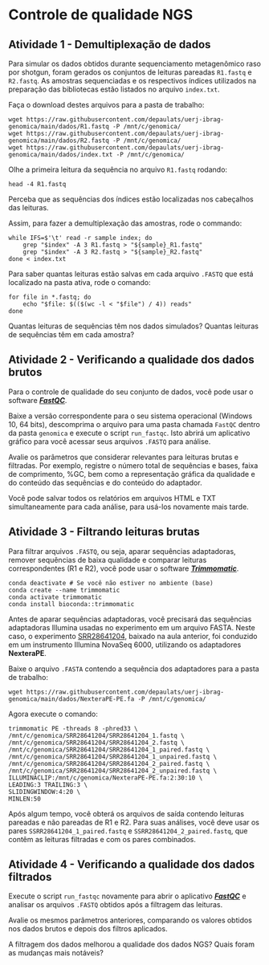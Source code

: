 # Controle de qualidade NGS

## Atividade 1 - Demultiplexação de dados

Para simular os dados obtidos durante sequenciamento metagenômico raso por shotgun, foram gerados os conjuntos de leituras pareadas `R1.fastq` e `R2.fastq`. As amostras sequenciadas e os respectivos índices utilizados na preparação das bibliotecas estão listados no arquivo `index.txt`.

Faça o download destes arquivos para a pasta de trabalho:

```
wget https://raw.githubusercontent.com/depaulats/uerj-ibrag-genomica/main/dados/R1.fastq -P /mnt/c/genomica/
wget https://raw.githubusercontent.com/depaulats/uerj-ibrag-genomica/main/dados/R2.fastq -P /mnt/c/genomica/
wget https://raw.githubusercontent.com/depaulats/uerj-ibrag-genomica/main/dados/index.txt -P /mnt/c/genomica/
```

Olhe a primeira leitura da sequência no arquivo `R1.fastq` rodando:

    head -4 R1.fastq

Perceba que as sequências dos índices estão localizadas nos cabeçalhos das leituras. 

Assim, para fazer a demultiplexação das amostras, rode o commando:

```
while IFS=$'\t' read -r sample index; do
    grep "$index" -A 3 R1.fastq > "${sample}_R1.fastq"
    grep "$index" -A 3 R2.fastq > "${sample}_R2.fastq"
done < index.txt
```

Para saber quantas leituras estão salvas em cada arquivo `.FASTQ` que está localizado na pasta ativa, rode o comando:

```
for file in *.fastq; do
    echo "$file: $(($(wc -l < "$file") / 4)) reads"
done
```

Quantas leituras de sequências têm nos dados simulados? Quantas leituras de sequências têm em cada amostra?


## Atividade 2 - Verificando a qualidade dos dados brutos

Para o controle de qualidade do seu conjunto de dados, você pode usar o software [***FastQC***](https://www.bioinformatics.babraham.ac.uk/projects/fastqc/).

Baixe a versão correspondente para o seu sistema operacional (Windows 10, 64 bits), descomprima o arquivo para uma pasta chamada `FastQC` dentro da pasta `genomica` e execute o script `run_fastqc`. Isto abrirá um aplicativo gráfico para você acessar seus arquivos `.FASTQ` para análise.

Avalie os parâmetros que considerar relevantes para leituras brutas e filtradas. Por exemplo, registre o número total de sequências e bases, faixa de comprimento, %GC, bem como a representação gráfica da qualidade e do conteúdo das sequências e do conteúdo do adaptador.

Você pode salvar todos os relatórios em arquivos HTML e TXT simultaneamente para cada análise, para usá-los novamente mais tarde.

## Atividade 3 - Filtrando leituras brutas

Para filtrar arquivos `.FASTQ`, ou seja, aparar sequências adaptadoras, remover sequências de baixa qualidade e comparar leituras correspondentes (R1 e R2), você pode usar o software [***Trimmomatic***](https://github.com/usadellab/Trimmomatic).

```
conda deactivate # Se você não estiver no ambiente (base)
conda create --name trimmomatic
conda activate trimmomatic
conda install bioconda::trimmomatic
```

Antes de aparar sequências adaptadoras, você precisará das sequências adaptadoras Illumina usadas no experimento em um arquivo FASTA. Neste caso, o experimento [SRR28641204](https://www.ncbi.nlm.nih.gov/sra/?term=SRR28641204), baixado na aula anterior, foi conduzido em um instrumento Illumina NovaSeq 6000, utilizando os adaptadores **NexteraPE**.

Baixe o arquivo `.FASTA` contendo a sequência dos adaptadores para a pasta de trabalho:

```
wget https://raw.githubusercontent.com/depaulats/uerj-ibrag-genomica/main/dados/NexteraPE-PE.fa -P /mnt/c/genomica/
```

Agora execute o comando:

```
trimmomatic PE -threads 8 -phred33 \
/mnt/c/genomica/SRR28641204/SRR28641204_1.fastq \
/mnt/c/genomica/SRR28641204/SRR28641204_2.fastq \
/mnt/c/genomica/SRR28641204/SRR28641204_1_paired.fastq \
/mnt/c/genomica/SRR28641204/SRR28641204_1_unpaired.fastq \
/mnt/c/genomica/SRR28641204/SRR28641204_2_paired.fastq \
/mnt/c/genomica/SRR28641204/SRR28641204_2_unpaired.fastq \
ILLUMINACLIP:/mnt/c/genomica/NexteraPE-PE.fa:2:30:10 \
LEADING:3 TRAILING:3 \
SLIDINGWINDOW:4:20 \
MINLEN:50
```

Após algum tempo, você obterá os arquivos de saída contendo leituras pareadas e não pareadas de R1 e R2. Para suas análises, você deve usar os pares `SSRR28641204_1_paired.fastq` e `SSRR28641204_2_paired.fastq`, que contêm as leituras filtradas e com os pares combinados.

## Atividade 4 - Verificando a qualidade dos dados filtrados

Execute o script `run_fastqc` novamente para abrir o aplicativo [***FastQC***](https://www.bioinformatics.babraham.ac.uk/projects/fastqc/) e analisar os arquivos `.FASTQ` obtidos após a filtragem das leituras.

Avalie os mesmos parâmetros anteriores, comparando os valores obtidos nos dados brutos e depois dos filtros aplicados.

A filtragem dos dados melhorou a qualidade dos dados NGS? Quais foram as mudanças mais notáveis?
